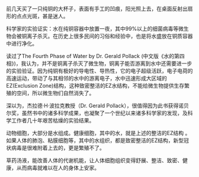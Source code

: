 前几天买了一只纯铜的大杯子，表面有手工的凹痕，阳光照上去，在桌面反射出扇形的点点光斑，甚是迷人。

科学家的实验证实：水在纯铜容器中放置一夜，其中99%以上的细菌病毒等微生物会被铜离子杀灭。在历史上很多民间的习俗和经验中，也是将水盛放在铜质容器中进行净化。

读过了The Fourth Phase of Water by Dr. Gerald Pollack (中文版《水的第四相》)，我认为，并不是铜离子杀灭了微生物，铜离子能否游离到水中还需要进一步的实验验证。因为纯铜有极好的导电性、导热性，它的电子超级活跃，电子电荷的高速运动，带动了与其相邻的水中的游离电子，水中迅速形成大区域的EZ(Exclusion Zone)结构，这种致密整洁的EZ水结构，不能给微生物提供生存繁殖的空间，所以微生物们自然消失了。

深以为，杰拉德·H·波拉克教授（Dr. Gerald Pollack），很值得因为此书获得诺贝尔奖，虽然书中的诸多科学成果，也凝聚了一个世纪以来诸多科学家的发现，及科学工作者几十年艰苦枯燥的实验结果。

动物细胞，大部分是水组成。健康细胞，其中的水，就是上述的整洁的EZ结构 。如果人体的肺泡、粘膜细胞等，其中的水组织，都是致密整洁的EZ结构，新型冠状病毒是很难附着上去的，更是繁殖不了。

草药汤液，能改善人体的代谢机能，让人体细胞组织变得舒展、整洁、致密、健康，从而病毒就难以在人的身体上安家。
